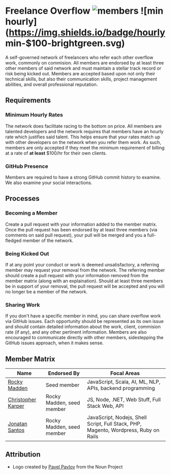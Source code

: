 # Freelance Overflow ![members](https://img.shields.io/badge/members-3-blue.svg) ![min hourly](https://img.shields.io/badge/hourly min-$100-brightgreen.svg)
A self-governed network of freelancers who refer each other overflow work, commonly on commision. All members are endorsed by at least three other members of said network and must maintain a stellar track record or risk being kicked out. Members are accepted based upon not only their technical skills, but also their communication skills, project management abilities, and overall professional reputation.

## Requirements
### Minimum Hourly Rates
The network does facilitate racing to the bottom on price. All members are talented developers and the network requires that members have an hourly rate which justifies said talent. This helps ensure that your rates match up with other developers on the network when you refer them work. As such, members are only accepted if they meet the minimum requirement of billing at a rate of __at least__ $100/hr for their own clients.

### GitHub Presence
Members are required to have a strong GitHub commit history to examine. We also examine your social interactions.

## Processes
### Becoming a Member
Create a pull request with your information added to the member matrix. Once the pull request has been endorsed by at least three members (via comments on said pull request), your pull will be merged and you a full-fledged member of the network.

### Being Kicked Out
If at any point your conduct or work is deemed unsatisfactory, a referring member may request your removal from the network. The referring member should create a pull request with your information removed from the member matrix (along with an explaination). Should at least three members be in support of your removal, the pull request will be accepted and you will no longer be a member of the network.

### Sharing Work
If you don't have a specific member in mind, you can share overflow work via GitHub issues. Each opportunity should be represented as its own issue and should contain detailed information about the work, client, commision rate (if any), and any other pertinent information. Members are also encouraged to communicate directly with other members, sidestepping the GitHub issues approach, when it makes sense.

## Member Matrix
| Name                                             | Endorsed By               | Focal Areas
| ------------------------------------------------ | ------------------------- | -----------
| [Rocky Madden](https://github.com/rockymadden)   | Seed member               | JavaScript, Scala, AI, ML, NLP, APIs, backend programming
| [Christopher Karper](https://github.com/CKarper) | Rocky Madden, seed member | JS, Node, .NET, Web Stuff, Full Stack Web, API
| [Jonatan Santos](https://github.com/joridos)     | Rocky Madden, seed member | JavaScript, Nodejs, Shell Script, Full Stack, PHP, Magento, Wordpress, Ruby on Rails

## Attribution
* Logo created by [Pavel Pavlov](http://thenounproject.com/zka11/) from the Noun Project
